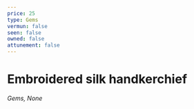 ```yaml
---
price: 25
type: Gems
vermun: false
seen: false
owned: false
attunement: false
---
```

# Embroidered silk handkerchief

*Gems, None*